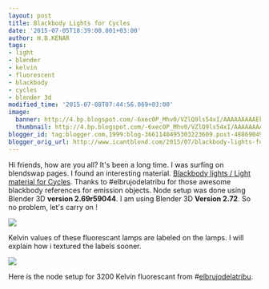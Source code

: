 ```yaml
---
layout: post
title: Blackbody Lights for Cycles
date: '2015-07-05T18:39:00.001+03:00'
author: H.B.KENAR
tags:
- light
- blender
- kelvin
- fluorescent
- blackbody
- cycles
- blender 3d
modified_time: '2015-07-08T07:44:56.069+03:00'
image:
  banner: http://4.bp.blogspot.com/-6xec0P_Mhv0/VZlQ9ls54xI/AAAAAAAAAEk/V5b5Xxr3DwY/w1024/5%2Bfluorescant%2Blamps%2Braw%2B2.jpg
  thumbnail: http://4.bp.blogspot.com/-6xec0P_Mhv0/VZlQ9ls54xI/AAAAAAAAAEk/V5b5Xxr3DwY/s96/5%2Bfluorescant%2Blamps%2Braw%2B2.jpg
blogger_id: tag:blogger.com,1999:blog-3661140495303223609.post-4886904941631875543
blogger_orig_url: http://www.icantblend.com/2015/07/blackbody-lights-for-cycles.html
---
```


Hi friends, how are you all? It's been a long time. I was surfing on blendswap pages. I found an interesting material. [Blackbody lights / Light material for Cycles](http://www.blendswap.com/blends/view/69682). Thanks to #elbrujodelatribu for those awesome blackbody references for emission objects. Node setup was done using  Blender 3D **version 2.69r59044**. I am using Blender 3D **Version 2.72**. So no problem, let's carry on !

![](http://4.bp.blogspot.com/-6xec0P_Mhv0/VZlQ9ls54xI/AAAAAAAAAEk/V5b5Xxr3DwY/w1024/5%2Bfluorescant%2Blamps%2Braw%2B2.jpg)

Kelvin values of these fluorescant lamps are labeled on the lamps. I will explain how i textured the labels sooner.

![](http://3.bp.blogspot.com/-KfuxflzlYMY/VZlarhITjcI/AAAAAAAAAE0/gWUqJWjRb6A/w1024/node%2Bsetup%2B3200%2BKelvin%2B.png)

Here is the node setup for 3200 Kelvin fluorescant from #[elbrujodelatribu](http://www.blendswap.com/user/elbrujodelatribu).
